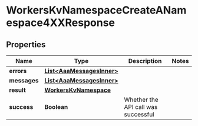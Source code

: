 

# WorkersKvNamespaceCreateANamespace4XXResponse


## Properties

| Name | Type | Description | Notes |
|------------ | ------------- | ------------- | -------------|
|**errors** | [**List&lt;AaaMessagesInner&gt;**](AaaMessagesInner.md) |  |  |
|**messages** | [**List&lt;AaaMessagesInner&gt;**](AaaMessagesInner.md) |  |  |
|**result** | [**WorkersKvNamespace**](WorkersKvNamespace.md) |  |  |
|**success** | **Boolean** | Whether the API call was successful |  |




